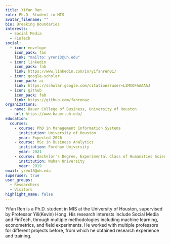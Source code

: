 ```yaml
---
title: Yifan Ren
role: Ph.D. Student in MIS
avatar_filename: ""
bio: Breaking Boundaries
interests:
  - Social Media
  - FinTech
social:
  - icon: envelope
    icon_pack: fas
    link: "mailto: yren13@uh.edu"
  - icon: linkedin
    icon_pack: fab
    link: https://www.linkedin.com/in/yifanren01/
  - icon: google-scholar
    icon_pack: ai
    link: https://scholar.google.com/citations?user=L2MXOFAAAAAJ
  - icon: github
    icon_pack: fab
    link: https://github.com/fanrenaz
organizations:
  - name: Bauer College of Business, University of Houston
    url: https://www.bauer.uh.edu/
education:
  courses:
    - course: PhD in Management Information Systems
      institution: University of Houston
      year: Expected 2026
    - course: MSc in Business Analytics
      institution: Fordham University
      year: 2021
    - course: Bachelor's Degree, Experimental Class of Humanities Sciences
      institution: Wuhan University
      year: 2019
email: yren13@uh.edu
superuser: true
user_groups:
  - Researchers
  - Visitors
highlight_name: false
---
```

Yifan Ren is a Ph.D. student in MIS at the University of Houston, supervised by Professor Yili(Kevin) Hong. His research interests include Social Media and FinTech, through multiple methodologies including machine learning, econometrics, and field experiments. He worked with multiple professors for different projects before, from which he obtained research experience and training.
